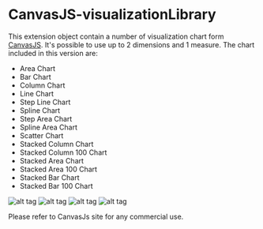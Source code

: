 # CanvasJS-visualizationLibrary

This extension object contain a number of visualization chart form [CanvasJS](http://canvasjs.com/). It's possible to use up to 2 dimensions and 1 measure. The chart included in this version are:
 * Area Chart
 * Bar Chart
 * Column Chart
 * Line Chart
 * Step Line Chart
 * Spline Chart
 * Step Area Chart
 * Spline Area Chart
 * Scatter Chart
 * Stacked Column Chart
 * Stacked Column 100 Chart
 * Stacked Area Chart
 * Stacked Area 100 Chart
 * Stacked Bar Chart
 * Stacked Bar 100 Chart
 
 ![alt tag](http://canvasjs.com/wp-content/uploads/images/gallery/gallery-overview/javascript-column-chart.jpg)
 ![alt tag](http://canvasjs.com/wp-content/uploads/images/gallery/gallery-overview/javascript-spline-chart.jpg)
 ![alt tag](http://canvasjs.com/wp-content/uploads/2013/01/html5_multi_series_bar_chart.jpg)
 ![alt tag](http://canvasjs.com/wp-content/uploads/2013/04/HTML5-dynamic-stepline-chart.jpg)
 
 Please refer to CanvasJs site for any commercial use.
 
